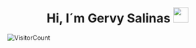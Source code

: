 <h1 align="center"> <b> Hi, I´m Gervy Salinas </b> <img src="https://media.giphy.com/media/hvRJCLFzcasrR4ia7z/giphy.gif" width="35"></h1>

<!--
**gervysalinas/gervysalinas** is a ✨ _special_ ✨ repository because its `README.md` (this file) appears on your GitHub profile.

Here are some ideas to get you started:

- 🔭 I’m currently working on ...
- 🌱 I’m currently learning ...
- 👯 I’m looking to collaborate on ...
- 🤔 I’m looking for help with ...
- 💬 Ask me about ...
- 📫 How to reach me: ...
- 😄 Pronouns: ...
- ⚡ Fun fact: ...
-->
![VisitorCount](https://profile-counter.glitch.me/gsalinas/count.svg)
